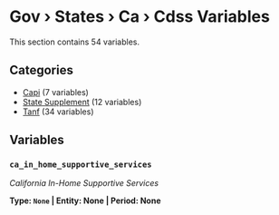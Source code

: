 # Gov › States › Ca › Cdss Variables

This section contains 54 variables.

## Categories

- [Capi](capi/index.md) (7 variables)
- [State Supplement](state_supplement/index.md) (12 variables)
- [Tanf](tanf/index.md) (34 variables)

## Variables

### `ca_in_home_supportive_services`
*California In-Home Supportive Services*

**Type: `None` | Entity: None | Period: None**
